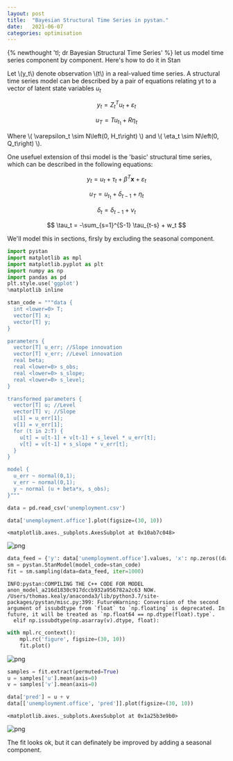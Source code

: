 ```yaml
---
layout: post
title:  "Bayesian Structural Time Series in pystan."
date:   2021-06-07
categories: optimisation
---
```

{% newthought 'tl; dr Bayesian Structural Time Series' %} let us model time series component by component. Here's how to do it in Stan<!--more-->

Let \\(y_t\\) denote observation \\(t\\) in a real-valued time series. A structural time series model can be described by a pair of equations relating yt to a vector of latent state variables $u_t$

$$ y_t = Z^T_tu_{t} + \varepsilon_t$$

$$ u_T = Tu_{t_1} + R\eta_t $$

Where \\( \varepsilon_t \sim N\left(0, H_t\right) \\) and \\( \eta_t \sim N\left(0, Q_t\right) \\).

One usefuel extension of thsi model is the 'basic' structural time series, which can be described in the following equations:

$$ y_t = u_{t} + \tau_t + \beta^T\textbf{x} + \varepsilon_t$$

$$ u_T = u_{t_1} + \delta_{t-1} + \eta_t $$

$$ \delta_t = \delta_{t-1} + \nu_t $$

$$ \tau_t = -\sum_{s=1}^{S-1} \tau_{t-s} + w_t $$

We'll model this in sections, firsly by excluding the seasonal component.


```python
import pystan
import matplotlib as mpl
import matplotlib.pyplot as plt
import numpy as np
import pandas as pd
plt.style.use('ggplot')
%matplotlib inline

stan_code = """data {
  int <lower=0> T;
  vector[T] x;
  vector[T] y;
}

parameters {
  vector[T] u_err; //Slope innovation
  vector[T] v_err; //Level innovation
  real beta;
  real <lower=0> s_obs;
  real <lower=0> s_slope;
  real <lower=0> s_level;
}

transformed parameters {
  vector[T] u; //Level
  vector[T] v; //Slope
  u[1] = u_err[1];
  v[1] = v_err[1];
  for (t in 2:T) {
    u[t] = u[t-1] + v[t-1] + s_level * u_err[t];
    v[t] = v[t-1] + s_slope * v_err[t];
  }
}

model {
  u_err ~ normal(0,1);
  v_err ~ normal(0,1);
  y ~ normal (u + beta*x, s_obs);
}"""
```


```python
data = pd.read_csv('unemployment.csv')
```


```python
data['unemployment.office'].plot(figsize=(30, 10))
```




    <matplotlib.axes._subplots.AxesSubplot at 0x10ab7c048>




    
![png](2021-06-07-bayesian-structural-time-series-in-pystan_files/2021-06-07-bayesian-structural-time-series-in-pystan_3_1.png)
    



```python
data_feed = {'y': data['unemployment.office'].values, 'x': np.zeros((data.shape[0], )), 'T': data.shape[0]}
sm = pystan.StanModel(model_code=stan_code)
fit = sm.sampling(data=data_feed, iter=1000)
```

    INFO:pystan:COMPILING THE C++ CODE FOR MODEL anon_model_a216d1830c917dccb932a956782a2c63 NOW.
    /Users/thomas.kealy/anaconda3/lib/python3.7/site-packages/pystan/misc.py:399: FutureWarning: Conversion of the second argument of issubdtype from `float` to `np.floating` is deprecated. In future, it will be treated as `np.float64 == np.dtype(float).type`.
      elif np.issubdtype(np.asarray(v).dtype, float):



```python
with mpl.rc_context():
    mpl.rc('figure', figsize=(30, 10))
    fit.plot()
```


    
![png](2021-06-07-bayesian-structural-time-series-in-pystan_files/2021-06-07-bayesian-structural-time-series-in-pystan_5_0.png)
    



```python
samples = fit.extract(permuted=True)
u = samples['u'].mean(axis=0)
v = samples['v'].mean(axis=0)
```


```python
data['pred'] = u + v
data[['unemployment.office', 'pred']].plot(figsize=(30, 10))
```




    <matplotlib.axes._subplots.AxesSubplot at 0x1a25b3e9b0>




    
![png](2021-06-07-bayesian-structural-time-series-in-pystan_files/2021-06-07-bayesian-structural-time-series-in-pystan_7_1.png)
    


The fit looks ok, but it can definately be improved by adding a seasonal component.
